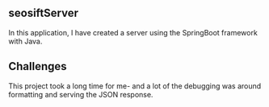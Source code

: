 ## seosiftServer
In this application, I have created a server using the SpringBoot framework with Java. 

## Challenges 
This project took a long time for me- and a lot of the debugging was around formatting and serving the JSON response.